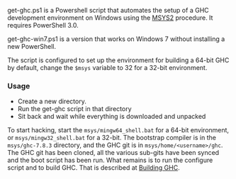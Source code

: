 get-ghc.ps1 is a Powershell script that automates the setup of a GHC development environment on Windows using the [MSYS2](https://ghc.haskell.org/trac/ghc/wiki/Building/Preparation/Windows/MSYS2) procedure. It requires PowerShell 3.0.

get-ghc-win7.ps1 is a version that works on Windows 7 without installing a new PowerShell.

The script is configured to set up the environment for building a 64-bit GHC by default, change the `$msys` variable to 32 for a 32-bit environment.

### Usage
 - Create a new directory.
 - Run the get-ghc script in that directory
 - Sit back and wait while everything is downloaded and unpacked

To start hacking, start the `msys/mingw64_shell.bat` for a 64-bit environment, or `msys/mingw32_shell.bat`  for a 32-bit. The bootstrap compiler is in the `msys/ghc-7.8.3` directory, and the GHC git is in `msys/home/<username>/ghc`. The GHC git has been cloned, all the various sub-gits have been synced and the boot script has been run. What remains is to run the configure script and to build GHC. That is described at [Building GHC](https://ghc.haskell.org/trac/ghc/wiki/Building/Hacking).
